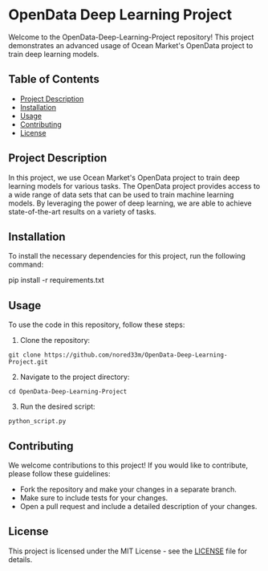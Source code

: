 # OpenData Deep Learning Project

Welcome to the OpenData-Deep-Learning-Project repository! This project demonstrates an advanced usage of Ocean Market's OpenData project to train deep learning models. 

## Table of Contents
- [Project Description](#project-description)
- [Installation](#installation)
- [Usage](#usage)
- [Contributing](#contributing)
- [License](#license)

## Project Description

In this project, we use Ocean Market's OpenData project to train deep learning models for various tasks. The OpenData project provides access to a wide range of data sets that can be used to train machine learning models. By leveraging the power of deep learning, we are able to achieve state-of-the-art results on a variety of tasks.

## Installation

To install the necessary dependencies for this project, run the following command:

pip install -r requirements.txt

## Usage

To use the code in this repository, follow these steps:

1. Clone the repository:
```
git clone https://github.com/nored33m/OpenData-Deep-Learning-Project.git
```
2. Navigate to the project directory:
```
cd OpenData-Deep-Learning-Project
```
3. Run the desired script:
```
python_script.py
```
## Contributing

We welcome contributions to this project! If you would like to contribute, please follow these guidelines:

- Fork the repository and make your changes in a separate branch.
- Make sure to include tests for your changes.
- Open a pull request and include a detailed description of your changes.

## License

This project is licensed under the MIT License - see the [LICENSE](LICENSE) file for details.
